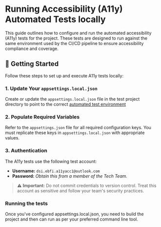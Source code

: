 ﻿# Running Accessibility (A11y) Automated Tests locally

This guide outlines how to configure and run the automated accessibility (A11y) tests for the project. These tests are designed to run against the same environment used by the CI/CD pipeline to ensure accessibility compliance and coverage.

## 🚀 Getting Started

Follow these steps to set up and execute A11y tests locally:

### 1. Update Your `appsettings.local.json`

Create or update the `appsettings.local.json` file in the test project directory to point to the correct  [automated test environment](https://s198d02-education-benchmarking-fqhxhwdsdyh3cded.a02.azurefd.net)

### 2. Populate Required Variables

Refer to the `appsettings.json` file for all required configuration keys. You must replicate these keys in `appsettings.local.json` with appropriate values.

### 3. Authentication

The A11y tests use the following test account:

- **Username:** `dsi.ebfi.a11yacc1@outlook.com`
- **Password:** _Obtain this from a member of the Tech Team._

> ⚠️ **Important:** Do not commit credentials to version control. Treat this account as sensitive and follow your team's security practices.
### Running the tests
Once you've configured appsettings.local.json, you need to build the project and then can run as per your preferred command line tool. 